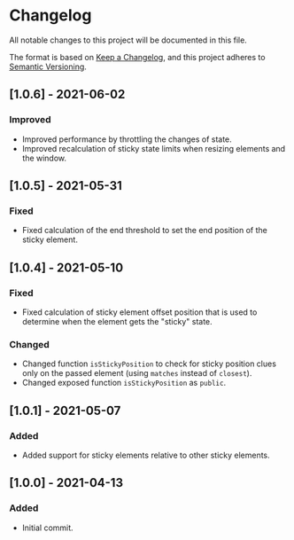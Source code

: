 # Changelog

All notable changes to this project will be documented in this file.

The format is based on [Keep a Changelog](https://keepachangelog.com/en/1.0.0/), and this project adheres to [Semantic Versioning](https://semver.org/spec/v2.0.0.html).

## [1.0.6] - 2021-06-02

### Improved

- Improved performance by throttling the changes of state.
- Improved recalculation of sticky state limits when resizing elements and the window.

## [1.0.5] - 2021-05-31

### Fixed

- Fixed calculation of the end threshold to set the end position of the sticky element.

## [1.0.4] - 2021-05-10

### Fixed

- Fixed calculation of sticky element offset position that is used to determine when the element gets the "sticky" state.

### Changed

- Changed function `isStickyPosition` to check for sticky position clues only on the passed element (using `matches` instead of `closest`).
- Changed exposed function `isStickyPosition` as `public`.

## [1.0.1] - 2021-05-07

### Added

- Added support for sticky elements relative to other sticky elements.

## [1.0.0] - 2021-04-13

### Added

- Initial commit.
